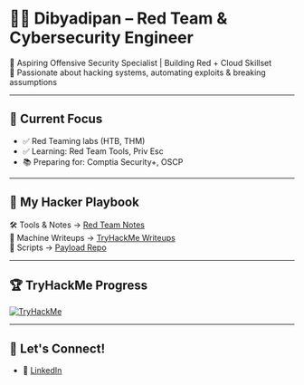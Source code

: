 # 👨‍💻 Dibyadipan – Red Team & Cybersecurity Engineer

🚀 Aspiring Offensive Security Specialist | Building Red + Cloud Skillset  
🔐 Passionate about hacking systems, automating exploits & breaking assumptions

---

## 🔨 Current Focus
- ✅ Red Teaming labs (HTB, THM)
- ✅ Learning: Red Team Tools, Priv Esc
- 📚 Preparing for: Comptia Security+, OSCP

---

## 🧠 My Hacker Playbook
🛠️ Tools & Notes → [Red Team Notes](https://github.com/Dibyadipan/red-team-notes)  
🎯 Machine Writeups → [TryHackMe Writeups](https://github.com/Dibyadipan/red-team-notes/tryhackme-writeups)  
🔗 Scripts → [Payload Repo](https://github.com/Dibyadipan/red-team-notes/automation-scripts)

---

## 🏆 TryHackMe Progress

[![TryHackMe](https://tryhackme-badges.s3.amazonaws.com/Dibyadipan.png)](https://tryhackme.com/p/Dibyadipan)

---

## 💬 Let's Connect!
- 🔗 [LinkedIn](https://www.linkedin.com/in/dibyadipan/)

